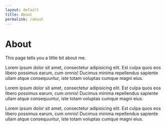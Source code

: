 ```yaml
---
layout: default
title: About
permalink: /about
---
```


<div class="container">
  <h1>About</h1>
  <p>This page tells you a little bit about me.</p>
  <p>Lorem ipsum dolor sit amet, consectetur adipisicing elit. Est culpa quos eos libero possimus earum, cum omnis! Ducimus minima repellendus sapiente ullam atque consequuntur, iste totam voluptas cumque magni eius.</p>
  <p>Lorem ipsum dolor sit amet, consectetur adipisicing elit. Est culpa quos eos libero possimus earum, cum omnis! Ducimus minima repellendus sapiente ullam atque consequuntur, iste totam voluptas cumque magni eius.</p>
  <p>Lorem ipsum dolor sit amet, consectetur adipisicing elit. Est culpa quos eos libero possimus earum, cum omnis! Ducimus minima repellendus sapiente ullam atque consequuntur, iste totam voluptas cumque magni eius.</p>
</div>
